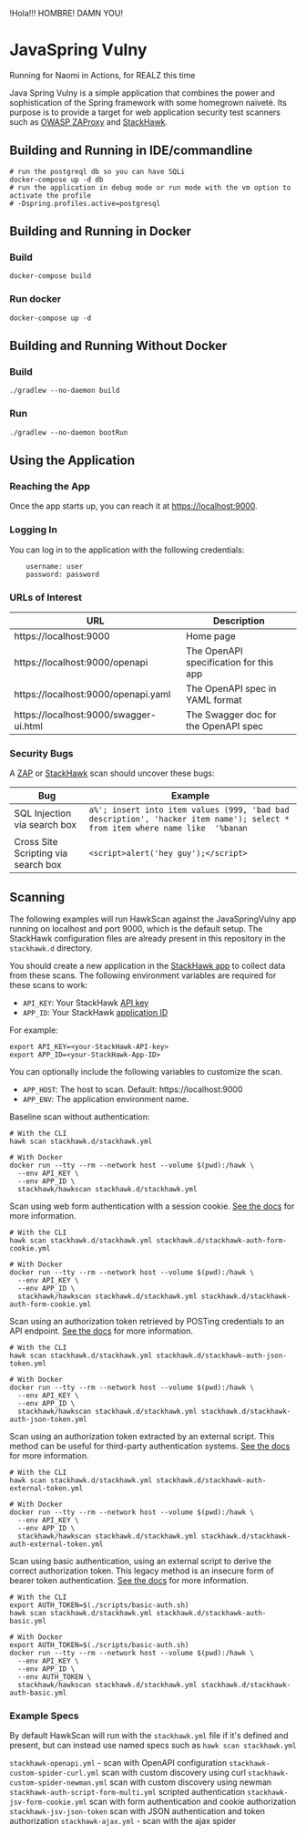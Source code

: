 !Hola!!! HOMBRE! DAMN YOU!

# JavaSpring Vulny

Running for Naomi in Actions, for REALZ this time

Java Spring Vulny is a simple application that combines the power and sophistication of the Spring framework with some homegrown naïveté. Its purpose is to provide a target for web application security test scanners such as [OWASP ZAProxy](https://www.zaproxy.org/) and [StackHawk](https://www.stackhawk.com/).

## Building and Running in IDE/commandline
```shell script
# run the postgreql db so you can have SQLi
docker-compose up -d db
# run the application in debug mode or run mode with the vm option to activate the profile
# -Dspring.profiles.active=postgresql
```

## Building and Running in Docker

### Build
```shell script
docker-compose build
```

### Run docker
```shell script
docker-compose up -d
```

## Building and Running Without Docker

### Build
```shell script
./gradlew --no-daemon build
```

### Run
```shell script
./gradlew --no-daemon bootRun
```

## Using the Application

### Reaching the App

Once the app starts up, you can reach it at [https://localhost:9000](https://localhost:9000).

### Logging In
You can log in to the application with the following credentials:

```
    username: user
    password: password
```

### URLs of Interest

| URL | Description |
| --- | --- |
| https://localhost:9000 | Home page |
| https://localhost:9000/openapi | The OpenAPI specification for this app |
| https://localhost:9000/openapi.yaml | The OpenAPI spec in YAML format |
| https://localhost:9000/swagger-ui.html | The Swagger doc for the OpenAPI spec |

### Security Bugs

A [ZAP](https://www.zaproxy.org/) or [StackHawk](https://www.stackhawk.com/login) scan should uncover these bugs:

| Bug | Example |
| --- | --- |
| SQL Injection via search box | `a%'; insert into item values (999, 'bad bad description', 'hacker item name'); select * from item where name like  '%banan` |
| Cross Site Scripting via search box | `<script>alert('hey guy');</script>` |

## Scanning

The following examples will run HawkScan against the JavaSpringVulny app running on localhost and port 9000, which is the default setup. The StackHawk configuration files are already present in this repository in the `stackhawk.d` directory.

You should create a new application in the [StackHawk app](https://app.stackhawk.com/applications) to collect data from these scans. The following environment variables are required for these scans to work:

 * `API_KEY`: Your StackHawk [API key](https://app.stackhawk.com/settings/apikeys)
 * `APP_ID`: Your StackHawk [application ID](https://app.stackhawk.com/applications)

For example:

```shell
export API_KEY=<your-StackHawk-API-key>
export APP_ID=<your-StackHawk-App-ID>
```

You can optionally include the following variables to customize the scan.

 * `APP_HOST`: The host to scan. Default: https://localhost:9000
 * `APP_ENV`: The application environment name.

Baseline scan without authentication:
```shell
# With the CLI
hawk scan stackhawk.d/stackhawk.yml

# With Docker
docker run --tty --rm --network host --volume $(pwd):/hawk \
  --env API_KEY \
  --env APP_ID \
  stackhawk/hawkscan stackhawk.d/stackhawk.yml
```

Scan using web form authentication with a session cookie. [See the docs](https://docs.stackhawk.com/hawkscan/authenticated-scanning/form-based-authentication.html#example-form-with-http-parameters-with-cookie-authorization) for more information.
```shell
# With the CLI
hawk scan stackhawk.d/stackhawk.yml stackhawk.d/stackhawk-auth-form-cookie.yml

# With Docker
docker run --tty --rm --network host --volume $(pwd):/hawk \
  --env API_KEY \
  --env APP_ID \
  stackhawk/hawkscan stackhawk.d/stackhawk.yml stackhawk.d/stackhawk-auth-form-cookie.yml
```

Scan using an authorization token retrieved by POSTing credentials to an API endpoint. [See the docs](https://docs.stackhawk.com/hawkscan/authenticated-scanning/form-based-authentication.html#example-form-with-api-call--json-payload-with-token-authorization) for more information.
```shell
# With the CLI
hawk scan stackhawk.d/stackhawk.yml stackhawk.d/stackhawk-auth-json-token.yml

# With Docker
docker run --tty --rm --network host --volume $(pwd):/hawk \
  --env API_KEY \
  --env APP_ID \
  stackhawk/hawkscan stackhawk.d/stackhawk.yml stackhawk.d/stackhawk-auth-json-token.yml
```

Scan using an authorization token extracted by an external script. This method can be useful for third-party authentication systems. [See the docs](https://docs.stackhawk.com/hawkscan/authenticated-scanning/inject-cookies-and-tokens.html#injecting-a-token) for more information.
```shell
# With the CLI
hawk scan stackhawk.d/stackhawk.yml stackhawk.d/stackhawk-auth-external-token.yml

# With Docker
docker run --tty --rm --network host --volume $(pwd):/hawk \
  --env API_KEY \
  --env APP_ID \
  stackhawk/hawkscan stackhawk.d/stackhawk.yml stackhawk.d/stackhawk-auth-external-token.yml
```

Scan using basic authentication, using an external script to derive the correct authorization token. This legacy method is an insecure form of bearer token authentication. [See the docs](https://docs.stackhawk.com/hawkscan/authenticated-scanning/inject-cookies-and-tokens.html#injecting-a-token) for more information.
```shell
# With the CLI
export AUTH_TOKEN=$(./scripts/basic-auth.sh)
hawk scan stackhawk.d/stackhawk.yml stackhawk.d/stackhawk-auth-basic.yml

# With Docker
export AUTH_TOKEN=$(./scripts/basic-auth.sh)
docker run --tty --rm --network host --volume $(pwd):/hawk \
  --env API_KEY \
  --env APP_ID \
  --env AUTH_TOKEN \
  stackhawk/hawkscan stackhawk.d/stackhawk.yml stackhawk.d/stackhawk-auth-basic.yml
```

### Example Specs

By default HawkScan will run with the `stackhawk.yml` file if it's defined and present, but can instead use named specs such as `hawk scan stackhawk.yml`

`stackhawk-openapi.yml` - scan with OpenAPI configuration
`stackhawk-custom-spider-curl.yml` scan with custom discovery using curl
`stackhawk-custom-spider-newman.yml` scan with custom discovery using newman
`stackhawk-auth-script-form-multi.yml` scripted authentication 
`stackhawk-jsv-form-cookie.yml` scan with form authentication and cookie authorization
`stackhawk-jsv-json-token` scan with JSON authentication and token authorization
`stackhawk-ajax.yml` - scan with the ajax spider
